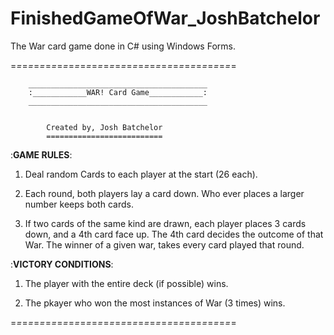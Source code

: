 # FinishedGameOfWar_JoshBatchelor
The War card game done in C# using Windows Forms.



=*=*=*=*=*=*=*=*=*=*=*=*=*=*=*=*=*=*=*=*=*=*=*=*=*=*=*=*=*=*=*=*=*=*=*=*=*=*=          	

		________________________________________
		:____________WAR! Card Game____________:
		________________________________________


			Created by, Josh Batchelor
			==========================



:____________GAME RULES____________:
1. Deal random Cards to each player at the start (26 each).

2. Each round, both players lay a card down. Who ever
 places a larger number keeps both cards.
   
3. If two cards of the same kind are drawn,
 each player places 3 cards down, and a 4th card
face up. The 4th card decides the outcome of that War.
The winner of a given war, takes every card played that round.

 
:____________VICTORY CONDITIONS____________:
1. The player with the entire deck (if possible) wins.

2. The pkayer who won the most instances of War 
(3 times) wins.


=*=*=*=*=*=*=*=*=*=*=*=*=*=*=*=*=*=*=*=*=*=*=*=*=*=*=*=*=*=*=*=*=*=*=*=*=*=*=
